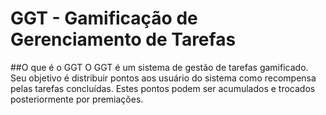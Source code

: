 # GGT - Gamificação de Gerenciamento de Tarefas

##O que é o GGT
  O GGT é um sistema de gestão de tarefas gamificado. Seu objetivo é distribuir pontos aos usuário do sistema como recompensa pelas tarefas concluídas. Estes pontos podem ser acumulados e trocados posteriormente por premiações.
